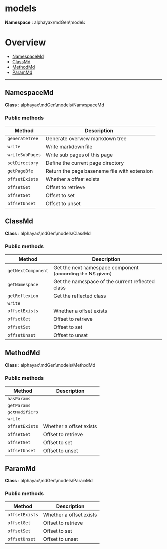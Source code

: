 
# models

**Namespace**  : alphayax\mdGen\models

# Overview

- [NamespaceMd](__NAMESPACE__.md#NamespaceMd)
- [ClassMd](__NAMESPACE__.md#ClassMd)
- [MethodMd](__NAMESPACE__.md#MethodMd)
- [ParamMd](__NAMESPACE__.md#ParamMd)

---

<a name="NamespaceMd"></a>
## NamespaceMd

**Class**  : alphayax\mdGen\models\NamespaceMd

### Public methods

| Method | Description |
|---|---|
| `generateTree` | Generate overview markdown tree |
| `write` | Write markdown file |
| `writeSubPages` | Write sub pages of this page |
| `setDirectory` | Define the current page directory |
| `getPageBfe` | Return the page basename file with extension |
| `offsetExists` | Whether a offset exists |
| `offsetGet` | Offset to retrieve |
| `offsetSet` | Offset to set |
| `offsetUnset` | Offset to unset |

<a name="ClassMd"></a>
## ClassMd

**Class**  : alphayax\mdGen\models\ClassMd

### Public methods

| Method | Description |
|---|---|
| `getNextComponent` | Get the next namespace component (according the NS given) |
| `getNamespace` | Get the namespace of the current reflected class |
| `getReflexion` | Get the reflected class |
| `write` |  |
| `offsetExists` | Whether a offset exists |
| `offsetGet` | Offset to retrieve |
| `offsetSet` | Offset to set |
| `offsetUnset` | Offset to unset |

<a name="MethodMd"></a>
## MethodMd

**Class**  : alphayax\mdGen\models\MethodMd

### Public methods

| Method | Description |
|---|---|
| `hasParams` |  |
| `getParams` |  |
| `getModifiers` |  |
| `write` |  |
| `offsetExists` | Whether a offset exists |
| `offsetGet` | Offset to retrieve |
| `offsetSet` | Offset to set |
| `offsetUnset` | Offset to unset |

<a name="ParamMd"></a>
## ParamMd

**Class**  : alphayax\mdGen\models\ParamMd

### Public methods

| Method | Description |
|---|---|
| `offsetExists` | Whether a offset exists |
| `offsetGet` | Offset to retrieve |
| `offsetSet` | Offset to set |
| `offsetUnset` | Offset to unset |

